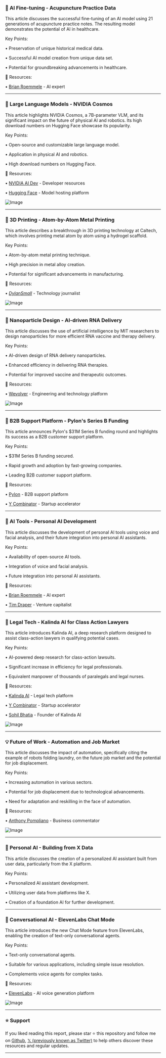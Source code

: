 ### 🤖 AI Fine-tuning - Acupuncture Practice Data

This article discusses the successful fine-tuning of an AI model using 21 generations of acupuncture practice notes.  The resulting model demonstrates the potential of AI in healthcare.

Key Points:

•  Preservation of unique historical medical data.


•  Successful AI model creation from unique data set.


•  Potential for groundbreaking advancements in healthcare.



🔗 Resources:

• [Brian Roemmele](https://x.com/BrianRoemmele) - AI expert


---
### 🚀 Large Language Models - NVIDIA Cosmos

This article highlights NVIDIA Cosmos, a 7B-parameter VLM, and its significant impact on the future of physical AI and robotics.  Its high download numbers on Hugging Face showcase its popularity.

Key Points:

• Open-source and customizable large language model.


•  Application in physical AI and robotics.


•  High download numbers on Hugging Face.



🔗 Resources:

• [NVIDIA AI Dev](https://x.com/NVIDIAAIDev) - Developer resources


• [Hugging Face](https://x.com/huggingface) - Model hosting platform


![Image](https://pbs.twimg.com/media/GywRU5VWMAA5371?format=jpg&name=small)

---
### 🤖 3D Printing - Atom-by-Atom Metal Printing

This article describes a breakthrough in 3D printing technology at Caltech, which involves printing metal atom by atom using a hydrogel scaffold.

Key Points:

•  Atom-by-atom metal printing technique.


•  High precision in metal alloy creation.


•  Potential for significant advancements in manufacturing.



🔗 Resources:

• [_DylanSmall_](https://x.com/_DylanSmall_) - Technology journalist


![Image](https://pbs.twimg.com/media/GyskUDgXUAAghhK?format=jpg&name=small)

---
### 🤖 Nanoparticle Design - AI-driven RNA Delivery

This article discusses the use of artificial intelligence by MIT researchers to design nanoparticles for more efficient RNA vaccine and therapy delivery.

Key Points:

• AI-driven design of RNA delivery nanoparticles.


•  Enhanced efficiency in delivering RNA therapies.


•  Potential for improved vaccine and therapeutic outcomes.



🔗 Resources:

• [Wevolver](https://x.com/WevolverApp) - Engineering and technology platform


![Image](https://pbs.twimg.com/media/GyvQztSXgAA8TP2?format=jpg&name=small)

---
### 🚀 B2B Support Platform - Pylon's Series B Funding

This article announces Pylon's $31M Series B funding round and highlights its success as a B2B customer support platform.

Key Points:

•  $31M Series B funding secured.


•  Rapid growth and adoption by fast-growing companies.


•  Leading B2B customer support platform.



🔗 Resources:

• [Pylon](https://usepylon.com/blog-posts/announcing-our-31m-series-b…) - B2B support platform


• [Y Combinator](https://x.com/ycombinator) - Startup accelerator


---
### 🤖 AI Tools - Personal AI Development

This article discusses the development of personal AI tools using voice and facial analysis, and their future integration into personal AI assistants.

Key Points:

•  Availability of open-source AI tools.


•  Integration of voice and facial analysis.


•  Future integration into personal AI assistants.



🔗 Resources:

• [Brian Roemmele](https://x.com/BrianRoemmele) - AI expert


• [Tim Draper](https://x.com/TimDraper) - Venture capitalist


---
### 🚀 Legal Tech - Kalinda AI for Class Action Lawyers

This article introduces Kalinda AI, a deep research platform designed to assist class-action lawyers in qualifying potential cases.

Key Points:

• AI-powered deep research for class-action lawsuits.


•  Significant increase in efficiency for legal professionals.


•  Equivalent manpower of thousands of paralegals and legal nurses.


🔗 Resources:

• [Kalinda AI](https://ycombinator.com/launches/OEY-kalinda-deep-research-for-class-action-lawyers…) - Legal tech platform


• [Y Combinator](https://x.com/ycombinator) - Startup accelerator


• [Sohil Bhatia](https://x.com/sohilbhatia85) - Founder of Kalinda AI


![Image](https://pbs.twimg.com/amplify_video_thumb/1957875727879245824/img/hPn3pBKmWjc1IK8d.jpg)

---
### 💡  Future of Work - Automation and Job Market

This article discusses the impact of automation, specifically citing the example of robots folding laundry, on the future job market and the potential for job displacement.

Key Points:

• Increasing automation in various sectors.


•  Potential for job displacement due to technological advancements.


•  Need for adaptation and reskilling in the face of automation.



🔗 Resources:

• [Anthony Pompliano](https://x.com/APompliano) -  Business commentator


![Image](https://pbs.twimg.com/media/GyvrE4OX0AAPeRD.jpg)

---
### 🤖 Personal AI - Building from X Data

This article discusses the creation of a personalized AI assistant built from user data, particularly from the X platform.

Key Points:

•  Personalized AI assistant development.


•  Utilizing user data from platforms like X.


•  Creation of a foundation AI for further development.



---
### 🚀 Conversational AI - ElevenLabs Chat Mode

This article introduces the new Chat Mode feature from ElevenLabs, enabling the creation of text-only conversational agents.

Key Points:

•  Text-only conversational agents.


•  Suitable for various applications, including simple issue resolution.


•  Complements voice agents for complex tasks.



🔗 Resources:

• [ElevenLabs](https://x.com/elevenlabsio) - AI voice generation platform


![Image](https://pbs.twimg.com/media/GyuSzsIWUAAo2_a?format=jpg&name=small)


---

### ⭐️ Support

If you liked reading this report, please star ⭐️ this repository and follow me on [Github](https://github.com/Drix10), [𝕏 (previously known as Twitter)](https://x.com/DRIX_10_) to help others discover these resources and regular updates.

---